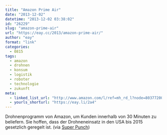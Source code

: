 ```yaml
---
title: "Amazon Prime Air"
date: "2013-12-02"
datetime: "2013-12-02 03:38:02"
id: "26229"
slug: "amazon-prime-air"
url: "https://eay.cc/2013/amazon-prime-air/"
author: "eay"
format: "link"
categories:
  - 0815
tags:
  - amazon
  - drohnen
  - konsum
  - logistik
  - roboter
  - technologie
  - zukunft
meta:
  - linked_list_url: "http://www.amazon.com/l/ref=mh_rd_l?node=8037720011"
  - yourls_shorturl: "https://eay.li/2a4"
---
```


Drohnenprogramm von Amazon, um Kunden innerhalb von 30 Minuten zu beliefern. Sie hoffen, dass der Drohneneinsatz in den USA bis 2015 gesetzlich geregelt ist. (via [Super Punch](http://www.superpunch.net/2013/12/amazon-prime-air.html))
